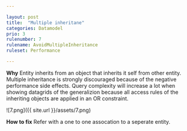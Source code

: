 ```yaml
---

layout: post
title:  "Multiple inheritane"
categories: Datamodel
prio: 3
rulenumber: 7
rulename: AvoidMultipleInheritance
ruleset: Performance

---
```


**Why**
Entity inherits from an object that inherits it self from other entity. Multiple inheritance is strongly discouraged because of the negative performance side effects. Query complexity will increase a lot when showing datagrids of the generalizion because all access rules of the inheriting objects are applied in an OR constraint.

![7.png]({{ site.url }}/assets/7.png)

**How to fix**
Refer with a one to one assocation to a seperate entity.